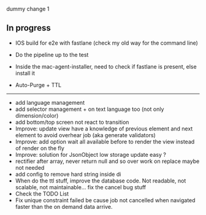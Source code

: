 dummy change 1


## In progress

- IOS build for e2e with fastlane (check my old way for the command line)
- Do the pipeline up to the test
- Inside the mac-agent-installer, need to check if fastlane is present, else install it

- Auto-Purge + TTL

**** ****
 - add language management
- add selector management + on text language too (not only dimension/color)
- add bottom/top screen not react to transition
- Improve: update view have a knowledge of previous element and next element to avoid overhear job (aka generate validators)
- Improve: add option wait all available before to render the view instead of render on the fly
- Improve: solution for JsonObject low storage update easy ?
- rectifier after array, never return null and so over work on replace maybe not needed
- add config to remove hard string inside di
- When do the ttl stuff, improve the database code. Not readable, not scalable, not maintainable... fix the cancel bug stuff
- Check the TODO List
- Fix unique constraint failed be cause job not cancelled when navigated faster than the on demand data arrive.

